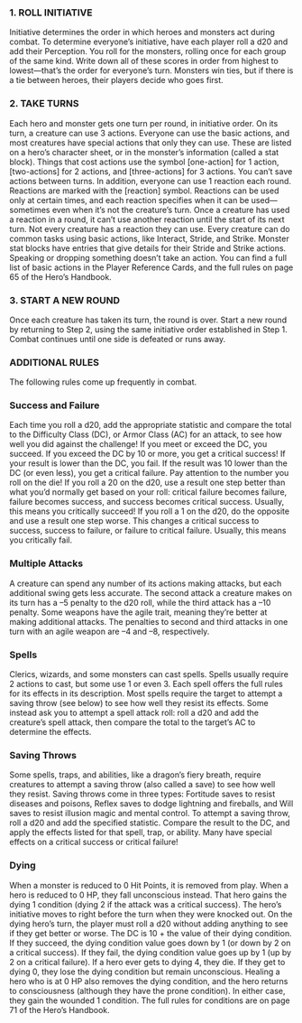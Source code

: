 ### 1. ROLL INITIATIVE 
Initiative determines the order in which heroes and monsters act during combat. To determine everyone’s initiative, have each player roll a d20 and add their Perception. You roll for the monsters, rolling once for each group of the same kind. Write down all of these scores in order from highest to lowest—that’s the order for everyone’s turn. Monsters win ties, but if there is a tie between heroes, their players decide who goes first. 

### 2. TAKE TURNS 
Each hero and monster gets one turn per round, in initiative order. On its turn, a creature can use 3 actions. Everyone can use the basic actions, and most creatures have special actions that only they can use. These are listed on a hero’s character sheet, or in the monster’s information (called a stat block). Things that cost actions use the symbol [one-action] for 1 action, [two-actions] for 2 actions, and [three-actions] for 3 actions. You can’t save actions between turns. In addition, everyone can use 1 reaction each round. Reactions are marked with the [reaction] symbol. Reactions can be used only at certain times, and each reaction specifies when it can be used—sometimes even when it’s not the creature’s turn. Once a creature has used a reaction in a round, it can’t use another reaction until the start of its next turn. Not every creature has a reaction they can use. Every creature can do common tasks using basic actions, like Interact, Stride, and Strike. Monster stat blocks have entries that give details for their Stride and Strike actions. Speaking or dropping something doesn’t take an action. You can find a full list of basic actions in the Player Reference Cards, and the full rules on page 65 of the Hero’s Handbook. 

### 3. START A NEW ROUND 
Once each creature has taken its turn, the round is over. Start a new round by returning to Step 2, using the same initiative order established in Step 1. Combat continues until one side is defeated or runs away. 

### ADDITIONAL RULES 
The following rules come up frequently in combat. 

### Success and Failure 
Each time you roll a d20, add the appropriate statistic and compare the total to the Difficulty Class (DC), or Armor Class (AC) for an attack, to see how well you did against the challenge! If you meet or exceed the DC, you succeed. If you exceed the DC by 10 or more, you get a critical success! If your result is lower than the DC, you fail. If the result was 10 lower than the DC (or even less), you get a critical failure. Pay attention to the number you roll on the die! If you roll a 20 on the d20, use a result one step better than what you’d normally get based on your roll: critical failure becomes failure, failure becomes success, and success becomes critical success. Usually, this means you critically succeed! If you roll a 1 on the d20, do the opposite and use a result one step worse. This changes a critical success to success, success to failure, or failure to critical failure. Usually, this means you critically fail. 

### Multiple Attacks 
A creature can spend any number of its actions making attacks, but each additional swing gets less accurate. The second attack a creature makes on its turn has a –5 penalty to the d20 roll, while the third attack has a –10 penalty. Some weapons have the agile trait, meaning they’re better at making additional attacks. The penalties to second and third attacks in one turn with an agile weapon are –4 and –8, respectively. 

### Spells 
Clerics, wizards, and some monsters can cast spells. Spells usually require 2 actions to cast, but some use 1 or even 3. Each spell offers the full rules for its effects in its description. Most spells require the target to attempt a saving throw (see below) to see how well they resist its effects. Some instead ask you to attempt a spell attack roll: roll a d20 and add the creature’s spell attack, then compare the total to the target’s AC to determine the effects. 

### Saving Throws 
Some spells, traps, and abilities, like a dragon’s fiery breath, require creatures to attempt a saving throw (also called a save) to see how well they resist. Saving throws come in three types: Fortitude saves to resist diseases and poisons, Reflex saves to dodge lightning and fireballs, and Will saves to resist illusion magic and mental control. To attempt a saving throw, roll a d20 and add the specified statistic. Compare the result to the DC, and apply the effects listed for that spell, trap, or ability. Many have special effects on a critical success or critical failure! 

### Dying 
When a monster is reduced to 0 Hit Points, it is removed from play. When a hero is reduced to 0 HP, they fall unconscious instead. That hero gains the dying 1 condition (dying 2 if the attack was a critical success). The hero’s initiative moves to right before the turn when they were knocked out. On the dying hero’s turn, the player must roll a d20 without adding anything to see if they get better or worse. The DC is 10 + the value of their dying condition. If they succeed, the dying condition value goes down by 1 (or down by 2 on a critical success). If they fail, the dying condition value goes up by 1 (up by 2 on a critical failure). If a hero ever gets to dying 4, they die. If they get to dying 0, they lose the dying condition but remain unconscious. Healing a hero who is at 0 HP also removes the dying condition, and the hero returns to consciousness (although they have the prone condition). In either case, they gain the wounded 1 condition. The full rules for conditions are on page 71 of the Hero’s Handbook.